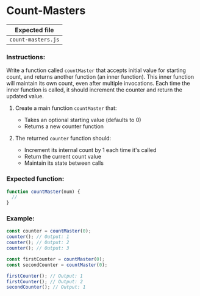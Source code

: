 # Count-Masters

| Expected file      |
| ------------------ |
| `count-masters.js` |

### Instructions:

Write a function called `countMaster` that accepts initial value for starting count, and returns another function (an inner function). This inner function will maintain its own count, even after multiple invocations. Each time the inner function is called, it should increment the counter and return the updated value.

1. Create a main function `countMaster` that:

   - Takes an optional starting value (defaults to 0)
   - Returns a new counter function

2. The returned `counter` function should:

   - Increment its internal count by 1 each time it's called
   - Return the current count value
   - Maintain its state between calls

### Expected function:

```js
function countMaster(num) {
  //
}
```

### Example:

```js
const counter = countMaster(0);
counter(); // Output: 1
counter(); // Output: 2
counter(); // Output: 3
```

```js
const firstCounter = countMaster(0);
const secondCounter = countMaster(0);

firstCounter(); // Output: 1
firstCounter(); // Output: 2
secondCounter(); // Output: 1
```
